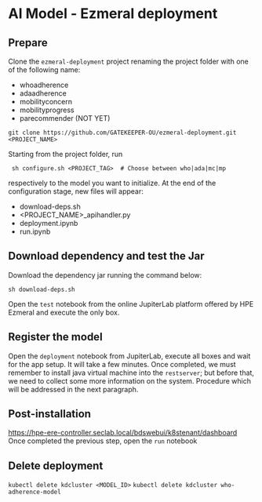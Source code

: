 # AI Model - Ezmeral deployment

## Prepare

Clone the `ezmeral-deployment` project renaming the project folder with one of the following name:
- whoadherence
- adaadherence
- mobilityconcern
- mobilityprogress
- parecommender (NOT YET)

```
git clone https://github.com/GATEKEEPER-OU/ezmeral-deployment.git <PROJECT_NAME>
```

Starting from the project folder, run
```
 sh configure.sh <PROJECT_TAG>  # Choose between who|ada|mc|mp
```
respectively to the model you want to initialize.
At the end of the configuration stage, new files will appear:
- download-deps.sh
- <PROJECT_NAME>_apihandler.py
- deployment.ipynb
- run.ipynb

## Download dependency and test the Jar

Download the dependency jar running the command below:
```
sh download-deps.sh
```
Open the `test` notebook from the online JupiterLab platform offered by HPE Ezmeral and execute the only box.

## Register the model

Open the `deployment` notebook from JupiterLab, execute all boxes and wait for the app setup. It will take a few minutes.
Once completed, we must remember to install java virtual machine into the `restserver`; but before that, we need to collect some more information on the system. Procedure which will be addressed in the next paragraph.



## Post-installation

https://hpe-ere-controller.seclab.local/bdswebui/k8stenant/dashboard
Once completed the previous step, open the `run` notebook


<!--
git clone https://github.com/GATEKEEPER-OU/ezmeral-deployment.git


Setup the environment according to the relative profile
```
sh configure.sh <PROFILE>
```


 -->





## Delete deployment


`kubectl delete kdcluster <MODEL_ID>`
`kubectl delete kdcluster who-adherence-model`
